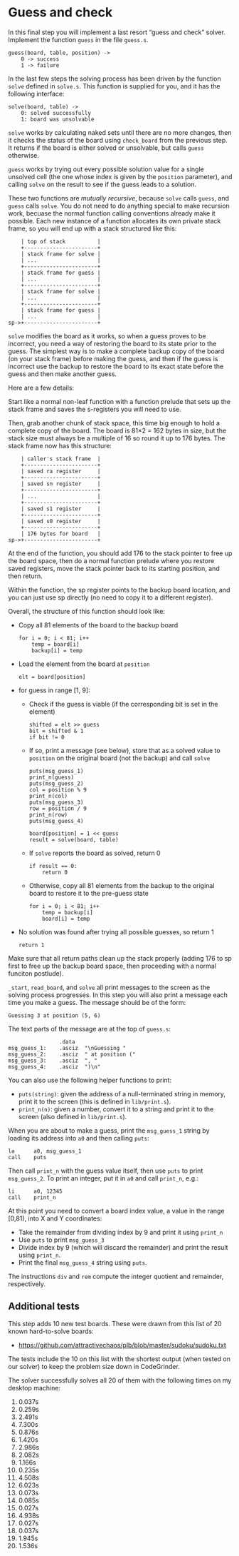 Guess and check
===============

In this final step you will implement a last resort “guess and
check” solver. Implement the function `guess` in the file `guess.s`.

    guess(board, table, position) ->
        0 -> success
        1 -> failure

In the last few steps the solving process has been driven by the
function `solve` defined in `solve.s`. This function is supplied for
you, and it has the following interface:

    solve(board, table) ->
        0: solved successfully
        1: board was unsolvable

`solve` works by calculating naked sets until there are no more
changes, then it checks the status of the board using `check_board`
from the previous step. It returns if the board is either solved or
unsolvable, but calls `guess` otherwise.

`guess` works by trying out every possible solution value for a
single unsolved cell (the one whose index is given by the `position`
parameter), and calling `solve` on the result to see if the guess
leads to a solution.

These two functions are *mutually recursive*, because `solve` calls
`guess`, and `guess` calls `solve`. You do not need to do anything
special to make recursion work, becuase the normal function calling
conventions already make it possible. Each new instance of a
function allocates its own private stack frame, so you will end up
with a stack structured like this:

        | top of stack          |
        +-----------------------+
        | stack frame for solve |
        | ...                   |
        +-----------------------+
        | stack frame for guess |
        | ...                   |
        +-----------------------+
        | stack frame for solve |
        | ...                   |
        +-----------------------+
        | stack frame for guess |
        | ...                   |
    sp->+-----------------------+

`solve` modifies the board as it works, so when a guess proves to be
incorrect, you need a way of restoring the board to its state prior
to the guess. The simplest way is to make a complete backup copy of
the board (on your stack frame) before making the guess, and then if
the guess is incorrect use the backup to restore the board to its
exact state before the guess and then make another guess.

Here are a few details:

Start like a normal non-leaf function with a function prelude that
sets up the stack frame and saves the s-registers you will need to
use.

Then, grab another chunk of stack space, this time big enough to
hold a complete copy of the board. The board is 81×2 = 162 bytes in
size, but the stack size must always be a multiple of 16 so round it
up to 176 bytes. The stack frame now has this structure:

        | caller's stack frame  |
        +-----------------------+
        | saved ra register     |
        +-----------------------+
        | saved sn register     |
        +-----------------------+
        | ...                   |
        +-----------------------+
        | saved s1 register     |
        +-----------------------+
        | saved s0 register     |
        +-----------------------+
        | 176 bytes for board   |
    sp->+-----------------------+

At the end of the function, you should add 176 to the stack pointer
to free up the board space, then do a normal function prelude where
you restore saved registers, move the stack pointer back to its
starting position, and then return.

Within the function, the sp register points to the backup board
location, and you can just use sp directly (no need to copy it to a
different register).

Overall, the structure of this function should look like:

*   Copy all 81 elements of the board to the backup board

        for i = 0; i < 81; i++
            temp = board[i]
            backup[i] = temp

*   Load the element from the board at `position`

        elt = board[position]

*   for guess in range [1, 9]:

    *   Check if the guess is viable (if the corresponding bit is
        set in the element)

            shifted = elt >> guess
            bit = shifted & 1
            if bit != 0

    *   If so, print a message (see below), store that as a solved
        value to `position` on the original board (not the backup)
        and call `solve`

            puts(msg_guess_1)
            print_n(guess)
            puts(msg_guess_2)
            col = position % 9
            print_n(col)
            puts(msg_guess_3)
            row = position / 9
            print_n(row)
            puts(msg_guess_4)

            board[position] = 1 << guess
            result = solve(board, table)

    *   If `solve` reports the board as solved, return 0

            if result == 0:
                return 0

    *   Otherwise, copy all 81 elements from the backup to the
        original board to restore it to the pre-guess state

            for i = 0; i < 81; i++
                temp = backup[i]
                board[i] = temp

*   No solution was found after trying all possible guesses, so
    return 1

        return 1

Make sure that all return paths clean up the stack properly (adding
176 to sp first to free up the backup board space, then proceeding
with a normal funciton postlude).

`_start`, `read_board`, and `solve` all print messages to the screen
as the solving process progresses. In this step you will also print
a message each time you make a guess. The message should be of the
form:

    Guessing 3 at position (5, 6)

The text parts of the message are at the top of `guess.s`:

```
                .data
msg_guess_1:    .asciz  "\nGuessing "
msg_guess_2:    .asciz  " at position ("
msg_guess_3:    .asciz  ", "
msg_guess_4:    .asciz  ")\n"
```

You can also use the following helper functions to print:

*   `puts(string)`: given the address of a null-terminated string in
    memory, print it to the screen (this is defined in
    `lib/print.s`).
*   `print_n(n)`: given a number, convert it to a string and print
    it to the screen (also defined in `lib/print.s`).

When you are about to make a guess, print the `msg_guess_1` string
by loading its address into `a0` and then calling `puts`:

    la      a0, msg_guess_1
    call    puts

Then call `print_n` with the guess value itself, then use `puts` to
print `msg_guess_2`. To print an integer, put it in `a0` and call
`print_n`, e.g.:

    li      a0, 12345
    call    print_n

At this point you need to convert a board index value, a value in
the range [0,81), into X and Y coordinates:

*   Take the remainder from dividing index by 9 and print it using
    `print_n`
*   Use `puts` to print `msg_guess_3`
*   Divide index by 9 (which will discard the remainder) and print
    the result using `print_n`.
*   Print the final `msg_guess_4` string using `puts`.

The instructions `div` and `rem` compute the integer quotient and
remainder, respectively.


Additional tests
----------------

This step adds 10 new test boards. These were drawn from this list
of 20 known hard-to-solve boards:

* https://github.com/attractivechaos/plb/blob/master/sudoku/sudoku.txt

The tests include the 10 on this list with the shortest output (when
tested on our solver) to keep the problem size down in CodeGrinder.

The solver successfully solves all 20 of them with the following
times on my desktop machine:

1.  0.037s
2.  0.259s
3.  2.491s
4.  7.300s
5.  0.876s
6.  1.420s
7.  2.986s
8.  2.082s
9.  1.166s
10. 0.235s
11. 4.508s
12. 6.023s
13. 0.073s
14. 0.085s
15. 0.027s
16. 4.938s
17. 0.027s
18. 0.037s
19. 1.945s
20. 1.536s
